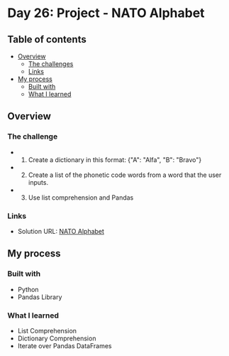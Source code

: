 # Day 26: Project - NATO Alphabet

## Table of contents

- [Overview](#overview)
  - [The challenges](#the-challenge)
  - [Links](#links)
- [My process](#my-process)
  - [Built with](#built-with)
  - [What I learned](#what-i-learned)

## Overview

### The challenge

- 1. Create a dictionary in this format: {"A": "Alfa", "B": "Bravo"}
- 2. Create a list of the phonetic code words from a word that the user inputs.
- 3. Use list comprehension and Pandas 

### Links

- Solution URL: [NATO Alphabet](https://github.com/Mikerniker/100_Days_of_Python/tree/main/Day26)

## My process

### Built with

- Python
- Pandas Library

### What I learned
- List Comprehension
- Dictionary Comprehension
- Iterate over Pandas DataFrames 
